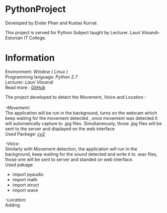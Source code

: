 # PythonProject

Developed by Ender Phan and Kustas Kurval.

This project is served for Python Subject taught by Lecturer. Lauri Võsandi- Estonian IT College.

# Information

<p>Environment: <i>Window ( Linux )</i> <br>
				Programming language: <i>Python 2.7  </i><br>
				Lecturer: <i> Lauri Võsandi </i><br>
				Read more : <i><a href="https://github.com/enderphan94/PythonProject">GitHub</a></i>
</p>
<p> The project developed to detect the Movement, Voice and Location :<br><br><i> -Movement:</i><br>
The application will be run in the background, turns on the webcam which keep waiting for the movement detected
, once movement was detected it will automatically capture to .jpg files. Simultaneously, those .jpg files will be sent to the server
and displayed on the web interface
<br>
Used Package:  <i><a href="http://docs.opencv.org/3.0-beta/doc/py_tutorials/py_gui/py_image_display/py_image_display.html">cv2</a></i>


</p>
<p><i> -Voice:</i><br>
Similarly with Movement detection, the application will run in the background, keep waiting for the sound detected and write it to .wav
files, those one will be sent to server and standed on web interface.
<br>
Used pakage: 
<ul>
<li>import pyaudio<br></li>
<li>import math<br></li>
<li>import struct<br></li>
<li>import wave<br></li>
</ul>
</p>


<p><i> -Location:</i><br>
Adding
</p>

